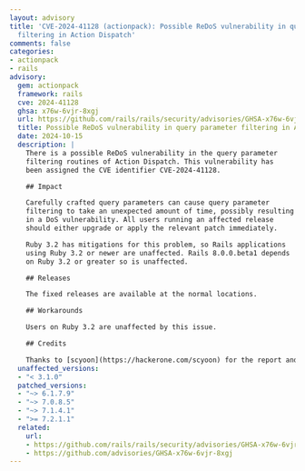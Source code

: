 ```yaml
---
layout: advisory
title: 'CVE-2024-41128 (actionpack): Possible ReDoS vulnerability in query parameter
  filtering in Action Dispatch'
comments: false
categories:
- actionpack
- rails
advisory:
  gem: actionpack
  framework: rails
  cve: 2024-41128
  ghsa: x76w-6vjr-8xgj
  url: https://github.com/rails/rails/security/advisories/GHSA-x76w-6vjr-8xgj
  title: Possible ReDoS vulnerability in query parameter filtering in Action Dispatch
  date: 2024-10-15
  description: |
    There is a possible ReDoS vulnerability in the query parameter
    filtering routines of Action Dispatch. This vulnerability has
    been assigned the CVE identifier CVE-2024-41128.

    ## Impact

    Carefully crafted query parameters can cause query parameter
    filtering to take an unexpected amount of time, possibly resulting
    in a DoS vulnerability. All users running an affected release
    should either upgrade or apply the relevant patch immediately.

    Ruby 3.2 has mitigations for this problem, so Rails applications
    using Ruby 3.2 or newer are unaffected. Rails 8.0.0.beta1 depends
    on Ruby 3.2 or greater so is unaffected.

    ## Releases

    The fixed releases are available at the normal locations.

    ## Workarounds

    Users on Ruby 3.2 are unaffected by this issue.

    ## Credits

    Thanks to [scyoon](https://hackerone.com/scyoon) for the report and patches!
  unaffected_versions:
  - "< 3.1.0"
  patched_versions:
  - "~> 6.1.7.9"
  - "~> 7.0.8.5"
  - "~> 7.1.4.1"
  - ">= 7.2.1.1"
  related:
    url:
    - https://github.com/rails/rails/security/advisories/GHSA-x76w-6vjr-8xgj
    - https://github.com/advisories/GHSA-x76w-6vjr-8xgj
---
```


